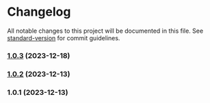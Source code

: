 # Changelog

All notable changes to this project will be documented in this file. See [standard-version](https://github.com/conventional-changelog/standard-version) for commit guidelines.

### [1.0.3](https://github.com/Hb-zzZ/gz-cz-emoji/compare/v1.0.2...v1.0.3) (2023-12-18)

### [1.0.2](https://github.com/Hb-zzZ/gz-cz-emoji/compare/v1.0.1...v1.0.2) (2023-12-13)

### 1.0.1 (2023-12-13)
